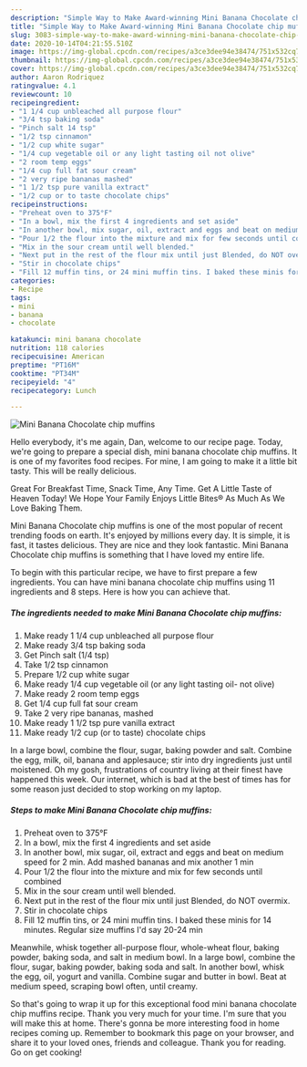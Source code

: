 ```yaml
---
description: "Simple Way to Make Award-winning Mini Banana Chocolate chip muffins"
title: "Simple Way to Make Award-winning Mini Banana Chocolate chip muffins"
slug: 3083-simple-way-to-make-award-winning-mini-banana-chocolate-chip-muffins
date: 2020-10-14T04:21:55.510Z
image: https://img-global.cpcdn.com/recipes/a3ce3dee94e38474/751x532cq70/mini-banana-chocolate-chip-muffins-recipe-main-photo.jpg
thumbnail: https://img-global.cpcdn.com/recipes/a3ce3dee94e38474/751x532cq70/mini-banana-chocolate-chip-muffins-recipe-main-photo.jpg
cover: https://img-global.cpcdn.com/recipes/a3ce3dee94e38474/751x532cq70/mini-banana-chocolate-chip-muffins-recipe-main-photo.jpg
author: Aaron Rodriquez
ratingvalue: 4.1
reviewcount: 10
recipeingredient:
- "1 1/4 cup unbleached all purpose flour"
- "3/4 tsp baking soda"
- "Pinch salt 14 tsp"
- "1/2 tsp cinnamon"
- "1/2 cup white sugar"
- "1/4 cup vegetable oil or any light tasting oil not olive"
- "2 room temp eggs"
- "1/4 cup full fat sour cream"
- "2 very ripe bananas mashed"
- "1 1/2 tsp pure vanilla extract"
- "1/2 cup or to taste chocolate chips"
recipeinstructions:
- "Preheat oven to 375°F"
- "In a bowl, mix the first 4 ingredients and set aside"
- "In another bowl, mix sugar, oil, extract and eggs and beat on medium speed for 2 min. Add mashed bananas and mix another 1 min"
- "Pour 1/2 the flour into the mixture and mix for few seconds until combined"
- "Mix in the sour cream until well blended."
- "Next put in the rest of the flour mix until just Blended, do NOT overmix."
- "Stir in chocolate chips"
- "Fill 12 muffin tins, or 24 mini muffin tins. I baked these minis for 14 minutes. Regular size muffins I&#39;d say 20-24 min"
categories:
- Recipe
tags:
- mini
- banana
- chocolate

katakunci: mini banana chocolate 
nutrition: 118 calories
recipecuisine: American
preptime: "PT16M"
cooktime: "PT34M"
recipeyield: "4"
recipecategory: Lunch

---
```



![Mini Banana Chocolate chip muffins](https://img-global.cpcdn.com/recipes/a3ce3dee94e38474/751x532cq70/mini-banana-chocolate-chip-muffins-recipe-main-photo.jpg)

Hello everybody, it's me again, Dan, welcome to our recipe page. Today, we're going to prepare a special dish, mini banana chocolate chip muffins. It is one of my favorites food recipes. For mine, I am going to make it a little bit tasty. This will be really delicious.

Great For Breakfast Time, Snack Time, Any Time. Get A Little Taste of Heaven Today! We Hope Your Family Enjoys Little Bites® As Much As We Love Baking Them.

Mini Banana Chocolate chip muffins is one of the most popular of recent trending foods on earth. It's enjoyed by millions every day. It is simple, it is fast, it tastes delicious. They are nice and they look fantastic. Mini Banana Chocolate chip muffins is something that I have loved my entire life.


To begin with this particular recipe, we have to first prepare a few ingredients. You can have mini banana chocolate chip muffins using 11 ingredients and 8 steps. Here is how you can achieve that.

<!--inarticleads1-->

##### The ingredients needed to make Mini Banana Chocolate chip muffins:

1. Make ready 1 1/4 cup unbleached all purpose flour
1. Make ready 3/4 tsp baking soda
1. Get Pinch salt (1/4 tsp)
1. Take 1/2 tsp cinnamon
1. Prepare 1/2 cup white sugar
1. Make ready 1/4 cup vegetable oil (or any light tasting oil- not olive)
1. Make ready 2 room temp eggs
1. Get 1/4 cup full fat sour cream
1. Take 2 very ripe bananas, mashed
1. Make ready 1 1/2 tsp pure vanilla extract
1. Make ready 1/2 cup (or to taste) chocolate chips


In a large bowl, combine the flour, sugar, baking powder and salt. Combine the egg, milk, oil, banana and applesauce; stir into dry ingredients just until moistened. Oh my gosh, frustrations of country living at their finest have happened this week. Our internet, which is bad at the best of times has for some reason just decided to stop working on my laptop. 

<!--inarticleads2-->

##### Steps to make Mini Banana Chocolate chip muffins:

1. Preheat oven to 375°F
1. In a bowl, mix the first 4 ingredients and set aside
1. In another bowl, mix sugar, oil, extract and eggs and beat on medium speed for 2 min. Add mashed bananas and mix another 1 min
1. Pour 1/2 the flour into the mixture and mix for few seconds until combined
1. Mix in the sour cream until well blended.
1. Next put in the rest of the flour mix until just Blended, do NOT overmix.
1. Stir in chocolate chips
1. Fill 12 muffin tins, or 24 mini muffin tins. I baked these minis for 14 minutes. Regular size muffins I&#39;d say 20-24 min


Meanwhile, whisk together all-purpose flour, whole-wheat flour, baking powder, baking soda, and salt in medium bowl. In a large bowl, combine the flour, sugar, baking powder, baking soda and salt. In another bowl, whisk the egg, oil, yogurt and vanilla. Combine sugar and butter in bowl. Beat at medium speed, scraping bowl often, until creamy. 

So that's going to wrap it up for this exceptional food mini banana chocolate chip muffins recipe. Thank you very much for your time. I'm sure that you will make this at home. There's gonna be more interesting food in home recipes coming up. Remember to bookmark this page on your browser, and share it to your loved ones, friends and colleague. Thank you for reading. Go on get cooking!
